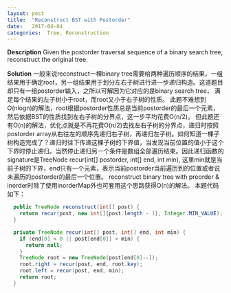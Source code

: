 ```yaml
---
layout: post
title:  "Reconstruct BST with Postorder"
date:   2017-04-04 
categories:  Tree, Reconstruction
---
```


**Description**
Given the postorder traversal sequence of a binary search tree, reconstruct the original tree.

**Solution**
一般来说reconstruct一棵binary tree需要给两种遍历顺序的结果，一组结果用于确定root，另一组结果用于划分左右子树进行进一步递归构造。这道题目却只有一组postorder输入，之所以可解因为它对应的是binary search tree， 满足每个结果的左子树小于root，而root又小于右子树的性质。
此题不难想到O(nlogn)的解法，root根据postorder性质总是当前postorder的最后一个元素，然后依据BST的性质找到左右子树的分界点，这一步平均花费O(n/2)。
但此题还有O(n)的解法，优化点就是不再花费O(n/2)去找左右子树的分界点，递归时按照postorder array从右往左的顺序先递归右子树，再递归左子树。如何知道一棵子树构造完成了？递归时往下传递这棵子树的下界值，当发现当前位置的值小于这个下界时停止递归。当然停止递归另一个条件是数组全部遍历结束。因此递归函数的signature是TreeNode recur(int[] postorder, int[] end, int min), 这里min就是当前子树的下界，end只有一个元素，表示当前postorder当前遍历到的位置或者说未遍历的postorder的最后一个位置。 reconstruct binary tree with preorder & inorder时除了使用inorderMap外也可套用这个思路获得O(n)的解法。
本题代码如下：
```java
  public TreeNode reconstruct(int[] post) {
    return recur(post, new int[]{post.length - 1}, Integer.MIN_VALUE);
  }

  private TreeNode recur(int[] post, int[] end, int min) {
    if (end[0] < 0 || post[end[0]] < min) {
      return null;
    }
    TreeNode root = new TreeNode(post[end[0]--]);
    root.right = recur(post, end, root.key);
    root.left = recur(post, end, min);
    return root;
  }
```
